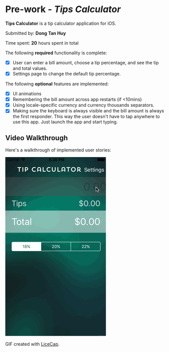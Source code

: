 # Pre-work - *Tips Calculator*

**Tips Calculator** is a tip calculator application for iOS.

Submitted by: **Dong Tan Huy**

Time spent: **20** hours spent in total

The following **required** functionality is complete:

* [X] User can enter a bill amount, choose a tip percentage, and see the tip and total values.
* [X] Settings page to change the default tip percentage.

The following **optional** features are implemented:
* [X] UI animations
* [X] Remembering the bill amount across app restarts (if <10mins)
* [X] Using locale-specific currency and currency thousands separators.
* [X] Making sure the keyboard is always visible and the bill amount is always the first responder. This way the user doesn't have to tap anywhere to use this app. Just launch the app and start typing.

## Video Walkthrough 
Here's a walkthrough of implemented user stories:

![Video Walkthrough](Tips/walkthrough.gif)

GIF created with [LiceCap](http://www.cockos.com/licecap/).
